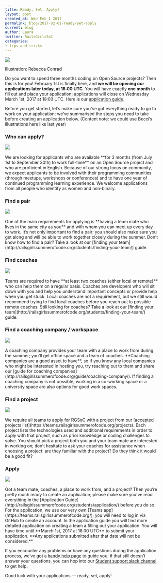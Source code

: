 ```yaml
---
title: Ready, Set, Apply!
layout: post
created_at: Wed Feb 1 2017
permalink: blog/2017-02-01-ready-set-apply
current: blog
author: Laura
twitter: RailsGirlsSoC
categories:
- tips-and-tricks
---
```


![](/img/blog/2017/2017-02-01-how-to-apply.png)
<div class="image-credits">Illustration: Rebecca Conrad</div>

Do you want to spend three months coding on Open Source projects? Then this is for you! February 1st is finally here, and **we will be opening our applications later today, at 18:00 UTC**. You will have exactly **one month** to fill out and place your application; applications will close on Wednesday March 1st, 2017 at 18:00 UTC. Here is our [application guide](http://railsgirlssummerofcode.org/students/application/). 

Before you get started, let’s make sure you’ve got everything ready to go to work on your application; we’ve summarised the steps you need to take before creating an application below.
(Content note: we could use Becci’s illustrations here like last year)

### Who can apply?  

<div class="smaller">
<img src="/img/blog/2017/2017-02-01-you.jpg">
</div>

<br>
We are looking for applicants who are available **for 3 months (from July 1st to September 30th) to work full-time** on an Open Source project and who are proficient in English. Because of our strong focus on community, we expect applicants to be involved with their programming communities (through meetups, workshops or conferences) and to have one year of continued programming learning experience.  
We welcome applications from all people who identify as women and non-binary.

### Find a pair  

<div class="smaller">
<img src="/img/blog/2017/2017-02-01-pair.jpg">
</div>

<br>
One of the main requirements for applying is **having a team mate who lives in the same city as you** and with whom you can meet up every day to work. It’s not only important to find a pair; you should also make sure you get along and will be able to work together closely during the summer.  
Don’t know how to find a pair? Take a look at our [finding your team](http://railsgirlssummerofcode.org/students/finding-your-team/) guide. 

### Find coaches  

<div class="smaller">
<img src="/img/blog/2017/2017-02-01-coaches.jpg">
</div>

<br>
Teams are required to have **at least two coaches (either local or remote)** who can help them on a regular basis. Coaches are developers who will sit down with you and help you understand important concepts or provide help when you get stuck. Local coaches are not a requirement, but we still would recommend trying to find local coaches before you reach out to possible remote coaches.  
Still looking for coaches? Take a look at our [finding your team](http://railsgirlssummerofcode.org/students/finding-your-team/) guide. 

### Find a coaching company / workspace

<div class="smaller">
<img src="/img/blog/2017/2017-02-01-workspace.jpg">
</div>

<br>
A coaching company provides your team with a place to work from during the summer; you’ll get office space and a team of coaches. **Coaching companies are a good asset to have**, so if you know any local companies who might be interested in hosting you, try reaching out to them and share our [guide for coaching companies](http://railsgirlssummerofcode.org/guide/coaching-company/).  
If finding a coaching company is not possible, working in a co-working space or a university space are also options for good work spaces.

### Find a project

<div class="smaller">
<img src="/img/blog/2017/2017-02-01-project.jpg">
</div>

<br>
We require all teams to apply for RGSoC with a project from our [accepted projects list](https://teams.railsgirlssummerofcode.org/projects). Each project lists the technologies used and additional requirements in order to apply with that project, such as prior knowledge or coding challenges to solve.  
You should pick a project both you and your team mate are interested in working on; don’t hesitate to ask your coaches for assistance when choosing a project: are they familiar with the project? Do they think it would be a good fit?  

### Apply

<div class="smaller">
<img src="/img/blog/2017/2017-02-01-apply.jpg">
</div>

<br>
Got a team mate, coaches, a place to work from, and a project? Then you’re pretty much ready to create an application; please make sure you’ve read everything in the [Application Guide](http://railsgirlssummerofcode.org/students/application/) before you do so. For the application, we use our very own [Teams app](https://teams.railsgirlssummerofcode.org/); you will need to log in via GitHub to create an account. In the application guide you will find more detailed application on creating a team a filling out your application.  
You will have time until **March 1st, 2017 at 18:00 UTC** to submit your application. **Any applications submitted after that date will not be considered.**

If you encounter any problems or have any questions during the application process, we’ve got a [handy help page](https://teams.railsgirlssummerofcode.org/pages/help) to guide you; if that still doesn’t answer your questions, you can hop into our [Student support slack channel](https://rgsoc-student-application.herokuapp.com/) to get help.

Good luck with your applications — ready, set, apply!
